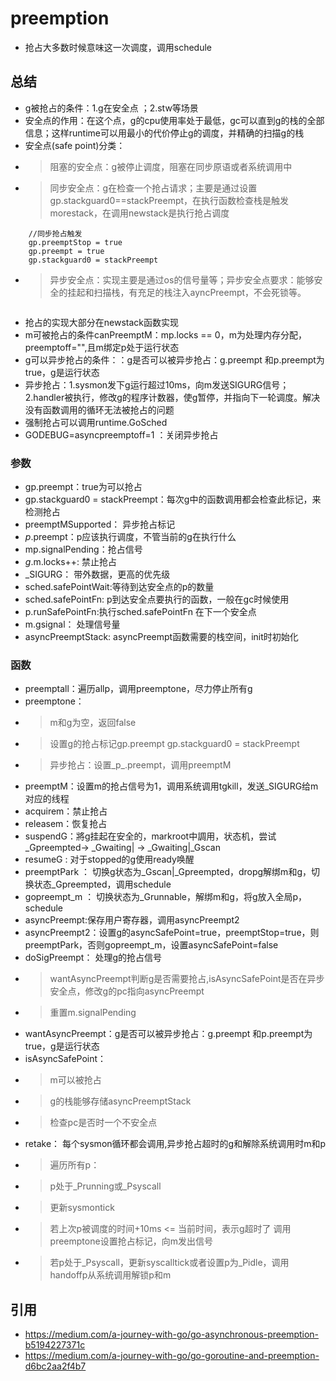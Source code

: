# preemption
- 抢占大多数时候意味这一次调度，调用schedule
## 总结
- g被抢占的条件：1.g在安全点 ；2.stw等场景
- 安全点的作用：在这个点，g的cpu使用率处于最低，gc可以直到g的栈的全部信息；这样runtime可以用最小的代价停止g的调度，并精确的扫描g的栈
- 安全点(safe point)分类：
- > 阻塞的安全点：g被停止调度，阻塞在同步原语或者系统调用中
- > 同步安全点：g在检查一个抢占请求；主要是通过设置gp.stackguard0==stackPreempt，在执行函数检查栈是触发morestack，在调用newstack是执行抢占调度
```
    //同步抢占触发
    gp.preemptStop = true
    gp.preempt = true
    gp.stackguard0 = stackPreempt
```
- > 异步安全点：实现主要是通过os的信号量等；异步安全点要求：能够安全的挂起和扫描栈，有充足的栈注入ayncPreempt，不会死锁等。
```
```
- 抢占的实现大部分在newstack函数实现
- m可被抢占的条件canPreemptM：mp.locks == 0，m为处理内存分配，preemptoff="",且m绑定p处于运行状态
- g可以异步抢占的条件：：g是否可以被异步抢占：g.preempt 和p.preempt为true，g是运行状态
- 异步抢占：1.sysmon发下g运行超过10ms，向m发送SIGURG信号；2.handler被执行，修改g的程序计数器，使g暂停，并指向下一轮调度。解决没有函数调用的循环无法被抢占的问题
- 强制抢占可以调用runtime.GoSched
- GODEBUG=asyncpreemptoff=1 ：关闭异步抢占
### 参数
- gp.preempt：true为可以抢占
- gp.stackguard0 = stackPreempt：每次g中的函数调用都会检查此标记，来检测抢占
- preemptMSupported： 异步抢占标记
- _p_.preempt：p应该执行调度，不管当前的g在执行什么
- mp.signalPending：抢占信号
- _g_.m.locks++: 禁止抢占
- _SIGURG： 带外数据，更高的优先级
- sched.safePointWait:等待到达安全点的p的数量
- sched.safePointFn: p到达安全点要执行的函数，一般在gc时候使用
- p.runSafePointFn:执行sched.safePointFn 在下一个安全点
- m.gsignal： 处理信号量
- asyncPreemptStack: asyncPreempt函数需要的栈空间，init时初始化
### 函数
- preemptall：遍历allp，调用preemptone，尽力停止所有g
- preemptone：
- > m和g为空，返回false
- > 设置g的抢占标记gp.preempt gp.stackguard0 = stackPreempt
- > 异步抢占：设置_p_.preempt，调用preemptM
- preemptM：设置m的抢占信号为1，调用系统调用tgkill，发送_SIGURG给m对应的线程
- acquirem：禁止抢占
- releasem：恢复抢占
- suspendG：將g挂起在安全的，markroot中調用，状态机，尝试_Gpreempted-> _Gwaiting| -> _Gwaiting|_Gscan
- resumeG : 对于stopped的g使用ready唤醒
- preemptPark ： 切换g状态为_Gscan|_Gpreempted，dropg解绑m和g，切换状态_Gpreempted，调用schedule
- gopreempt_m ： 切换状态为_Grunnable，解绑m和g，将g放入全局p，schedule
- asyncPreempt:保存用户寄存器，调用asyncPreempt2
- asyncPreempt2：设置g的asyncSafePoint=true，preemptStop=true，则preemptPark，否则gopreempt_m，设置asyncSafePoint=false
- doSigPreempt： 处理g的抢占信号
- > wantAsyncPreempt判断g是否需要抢占,isAsyncSafePoint是否在异步安全点，修改g的pc指向asyncPreempt
- > 重置m.signalPending
- wantAsyncPreempt：g是否可以被异步抢占：g.preempt 和p.preempt为true，g是运行状态
- isAsyncSafePoint：
- > m可以被抢占
- > g的栈能够存储asyncPreemptStack
- > 检查pc是否时一个不安全点
- retake： 每个sysmon循环都会调用,异步抢占超时的g和解除系统调用时m和p
- > 遍历所有p：
- > p处于_Prunning或_Psyscall
- > 更新sysmontick
- > 若上次p被调度的时间+10ms <= 当前时间，表示g超时了 调用preemptone设置抢占标记，向m发出信号
- > 若p处于_Psyscall，更新syscalltick或者设置p为_Pidle，调用handoffp从系统调用解锁p和m
## 引用
- https://medium.com/a-journey-with-go/go-asynchronous-preemption-b5194227371c
- https://medium.com/a-journey-with-go/go-goroutine-and-preemption-d6bc2aa2f4b7
